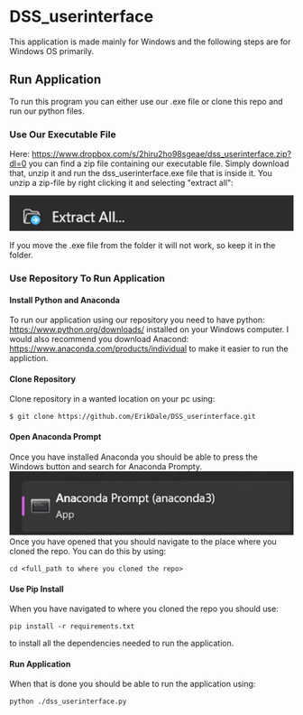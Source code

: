 # DSS_userinterface
This application is made mainly for Windows and the following steps are for Windows OS primarily.

## Run Application 
To run this program you can either use our .exe file or clone this repo and run our python files. 

### Use Our Executable File
Here: https://www.dropbox.com/s/2hiru2ho98sgeae/dss_userinterface.zip?dl=0 you can find a zip file containing our executable file. Simply download that, unzip it 
and run the dss_userinterface.exe file that is inside it. You unzip a zip-file by right clicking it and selecting "extract all": 

![](images/unzip.jpg "Unzip zip file")

If you move the .exe file from the folder it will not work, so keep it in the folder.

### Use Repository To Run Application
#### Install Python and Anaconda

To run our application using our repository you need to have python: https://www.python.org/downloads/ installed on your Windows computer.
I would also recommend you download Anacond: https://www.anaconda.com/products/individual to make it easier to run the appliction.

#### Clone Repository
Clone repository in a wanted location on your pc using: 
```
$ git clone https://github.com/ErikDale/DSS_userinterface.git
```

#### Open Anaconda Prompt
Once you have installed Anaconda you should be able to press the Windows button and search for Anaconda Prompty.
![](images/anaconda.jpg "Anaconda Prompt")
Once you have opened that you should navigate to the place where you cloned the repo. You can do this by using: 
```
cd <full_path to where you cloned the repo>
```
#### Use Pip Install
When you have navigated to where you cloned the repo you should use: 
```
pip install -r requirements.txt
```
to install all the dependencies needed to run the application. 

#### Run Application
When that is done you should be able to run the application using: 
```
python ./dss_userinterface.py
```

 



